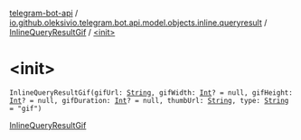 [telegram-bot-api](../../index.md) / [io.github.oleksivio.telegram.bot.api.model.objects.inline.queryresult](../index.md) / [InlineQueryResultGif](index.md) / [&lt;init&gt;](./-init-.md)

# &lt;init&gt;

`InlineQueryResultGif(gifUrl: `[`String`](https://kotlinlang.org/api/latest/jvm/stdlib/kotlin/-string/index.html)`, gifWidth: `[`Int`](https://kotlinlang.org/api/latest/jvm/stdlib/kotlin/-int/index.html)`? = null, gifHeight: `[`Int`](https://kotlinlang.org/api/latest/jvm/stdlib/kotlin/-int/index.html)`? = null, gifDuration: `[`Int`](https://kotlinlang.org/api/latest/jvm/stdlib/kotlin/-int/index.html)`? = null, thumbUrl: `[`String`](https://kotlinlang.org/api/latest/jvm/stdlib/kotlin/-string/index.html)`, type: `[`String`](https://kotlinlang.org/api/latest/jvm/stdlib/kotlin/-string/index.html)` = "gif")`

[InlineQueryResultGif](https://core.telegram.org/bots/api/#inlinequeryresultgif)

